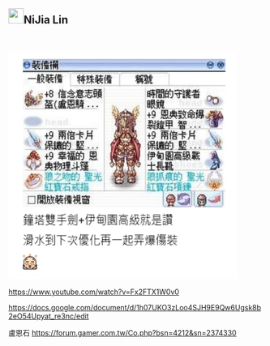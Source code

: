 <div class="markdown-heading"><h2 class="heading-element">
<a target="_blank" rel="noopener noreferrer nofollow" href="https://camo.githubusercontent.com/144aa6976402e961ed81512e339c6a9a5bf661d2fc7a6e58ca6b836a705e6c2c/68747470733a2f2f7370726f66696c652e6c696e652d7363646e2e6e65742f30684b76546f6766334946466c3546676669356770714a676c47467a4e615a30314c584852616278684654446c4e493174614269565a61423543536a74484a31594a41434a534e307846486a703142574d5f5a30446f6258346d536d35414946454d584868627551"><img src="https://camo.githubusercontent.com/144aa6976402e961ed81512e339c6a9a5bf661d2fc7a6e58ca6b836a705e6c2c/68747470733a2f2f7370726f66696c652e6c696e652d7363646e2e6e65742f30684b76546f6766334946466c3546676669356770714a676c47467a4e615a30314c584852616278684654446c4e493174614269565a61423543536a74484a31594a41434a534e307846486a703142574d5f5a30446f6258346d536d35414946454d584868627551" width="30" height="30" data-canonical-src="https://sprofile.line-scdn.net/0hKvTogf3IFFl5Fgfi5gpqJglGFzNaZ01LXHRabxhFTDlNI1taBiVZaB5CSjtHJ1YJACJSN0xFHjp1BWM_Z0DobX4mSm5AIFEMXHhbuQ" style="max-width: 100%;"></a>NiJia Lin</h2><a id="user-content-nijia-lin" class="anchor" aria-label="Permalink: NiJia Lin" href="#nijia-lin"><span aria-hidden="true" class="octicon octicon-link"></span></a></div><br><p><a target="_blank" rel="noopener noreferrer" href="https://github.com/louis70109/ideas-tree/blob/master/images/516190135784571281.png"><img src="https://github.com/louis70109/ideas-tree/raw/master/images/516190135784571281.png" width="450" height="450" style="max-width: 100%;"></a></p>


https://www.youtube.com/watch?v=Fx2FTX1W0v0

https://docs.google.com/document/d/1h07UKO3zLoo4SJH9E9Qw6Ugsk8b2eO54Upyat_re3nc/edit


盧恩石
https://forum.gamer.com.tw/Co.php?bsn=4212&sn=2374330
